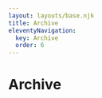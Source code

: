 ```yaml
---
layout: layouts/base.njk
title: Archive
eleventyNavigation:
  key: Archive
  order: 6
---
```


# Archive

